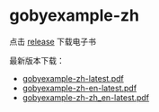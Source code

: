 # gobyexample-zh

点击 [release](https://github.com/pandoc-ebook/gobyexample-zh/releases) 下载电子书

最新版本下载：

- [gobyexample-zh-latest.pdf](https://panbook.annhe.net/pub/gobyexample-zh-latest.pdf)
- [gobyexample-zh-en-latest.pdf](https://panbook.annhe.net/pub/gobyexample-zh-en-latest.pdf)
- [gobyexample-zh-zh_en-latest.pdf](https://panbook.annhe.net/pub/gobyexample-zh-zh_en-latest.pdf)